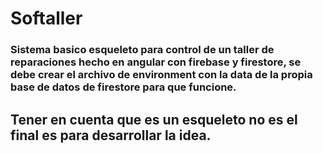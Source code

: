 # Softaller

### Sistema basico esqueleto para control de un taller de reparaciones hecho en angular con firebase y firestore,  se debe crear el archivo de environment con la data de la propia base de datos de firestore para que funcione. 

## Tener en cuenta que es un esqueleto no es el final es para desarrollar la idea.
